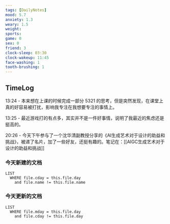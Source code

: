 ```yaml
---
tags: [DailyNotes]
mood: 5.7
anxiety: 1.3
weary: 1.5
weight: 
sports: 
game: 0
sex: 0
friend: 3
clock-sleep: 03:30
clock-wakeup: 11:45
face-washing: 1
tooth-brushing: 1
---
```


## TimeLog

13:24 - 本来想在上课的时候完成一部分 5321 的思考，但是突然发现，在课堂上真的好容易被打扰，影响我专注在我想要专注的事情上。

13:25 - 最近游戏打的有点多，其实并不是一件好事情，说明了我最近的焦虑还是挺高的。

20:26 - 今天下午参与了一个沈华清副教授分享的《AI生成艺术对于设计的助益和挑战》，被递了名片，加了一些好友，还挺有趣的。笔记在：[[AIGC生成艺术对于设计的助益和挑战]]

### 今天新建的文档
```dataview
LIST 
  WHERE file.cday = this.file.day
    and file.name != this.file.name
```

### 今天更新的文档
```dataview
LIST
  WHERE file.mday = this.file.day
    and file.cday != this.file.day
```
